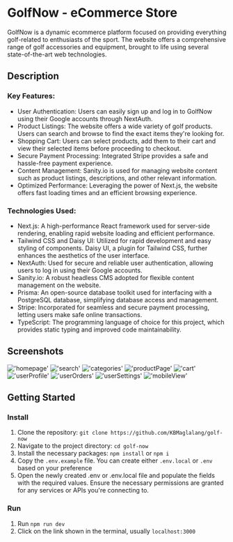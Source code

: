 # GolfNow - eCommerce Store

GolfNow is a dynamic ecommerce platform focused on providing everything golf-related to enthusiasts of the sport. The website offers a comprehensive range of golf accessories and equipment, brought to life using several state-of-the-art web technologies.

## Description

### Key Features:

- User Authentication: Users can easily sign up and log in to GolfNow using their Google accounts through NextAuth.
- Product Listings: The website offers a wide variety of golf products. Users can search and browse to find the exact items they're looking for.
- Shopping Cart: Users can select products, add them to their cart and view their selected items before proceeding to checkout.
- Secure Payment Processing: Integrated Stripe provides a safe and hassle-free payment experience.
- Content Management: Sanity.io is used for managing website content such as product listings, descriptions, and other relevant information.
- Optimized Performance: Leveraging the power of Next.js, the website offers fast loading times and an efficient browsing experience.

### Technologies Used:

- Next.js: A high-performance React framework used for server-side rendering, enabling rapid website loading and efficient performance.
- Tailwind CSS and Daisy UI: Utilized for rapid development and easy styling of components. Daisy UI, a plugin for Tailwind CSS, further enhances the aesthetics of the user interface.
- NextAuth: Used for secure and reliable user authentication, allowing users to log in using their Google accounts.
- Sanity.io: A robust headless CMS adopted for flexible content management on the website.
- Prisma: An open-source database toolkit used for interfacing with a PostgreSQL database, simplifying database access and management.
- Stripe: Incorporated for seamless and secure payment processing, letting users make safe online transactions.
- TypeScript: The programming language of choice for this project, which provides static typing and improved code maintainability.

## Screenshots

!['homepage'](doc/1-homepage.PNG)
!['search'](doc/2-search.PNG)
!['categories'](doc/3-categories.PNG)
!['productPage'](doc/4-productPage.PNG)
!['cart'](doc/5-cart.PNG)
!['userProfile'](doc/6-userProfile.png)
!['userOrders'](doc/7-userOrders.png)
!['userSettings'](doc/8-userSettings.png)
!['mobileView'](doc/9-mobileView.png)

## Getting Started

### Install

1. Clone the repository: `git clone https://github.com/KBMaglalang/golf-now`
2. Navigate to the project directory: `cd golf-now`
3. Install the necessary packages: `npm install` or `npm i`
4. Copy the `.env.example` file. You can create either `.env.local` or `.env` based on your preference
5. Open the newly created .env or .env.local file and populate the fields with the required values. Ensure the necessary permissions are granted for any services or APIs you're connecting to.

### Run

1. Run `npm run dev`
2. Click on the link shown in the terminal, usually `localhost:3000`
